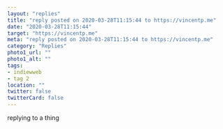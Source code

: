 ```yaml
---
layout: "replies"
title: "reply posted on 2020-03-28T11:15:44 to https://vincentp.me"
date: "2020-03-28T11:15:44"
target: "https://vincentp.me"
meta: "reply posted on 2020-03-28T11:15:44 to https://vincentp.me"
category: "Replies"
photo1_url: ""
photo1_alt: ""
tags:
- indiewweb
- tag 2
location: ""
twitter: false
twitterCard: false
---
```

replying to a thing
